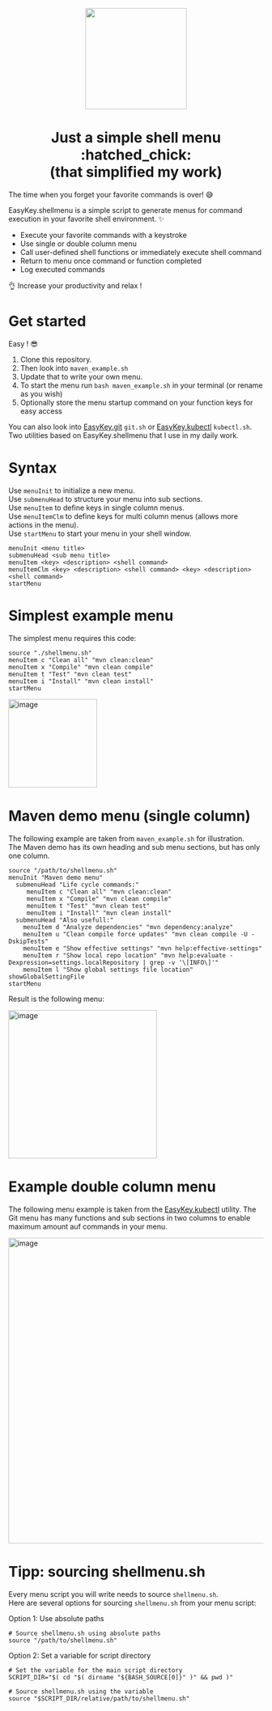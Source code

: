 <p align="center">
    <img src="https://github.com/nschlimm/EasyKey.shellmenu/assets/876604/2fb79ee4-60ad-4a9d-a224-d3e544662477" width="200px">
</p>

<h1 align="center">Just a simple shell menu :hatched_chick:
<br> (that simplified my work) </h1>

The time when you forget your favorite commands is over! :sweat_smile:

EasyKey.shellmenu is a simple script to generate menus for command execution in your favorite shell environment. ✨  

- Execute your favorite commands with a keystroke
- Use single or double column menu
- Call user-defined shell functions or immediately execute shell command
- Return to menu once command or function completed
- Log executed commands

👌 Increase your productivity and relax !

# Get started

Easy ! 😎 
1. Clone this repository. 
2. Then look into `maven_example.sh`
3. Update that to write your own menu.
4. To start the menu run `bash maven_example.sh` in your terminal (or rename as you wish)
5. Optionally store the menu startup command on your function keys for easy access  

You can also look into [EasyKey.git](https://github.com/nschlimm/EasyKey.shellmenu/tree/main/EasyKey.git) `git.sh` or [EasyKey.kubectl](https://github.com/nschlimm/EasyKey.shellmenu/tree/main/EasyKey.kubectl) `kubectl.sh`. Two utilities based on EasyKey.shellmenu that I use in my daily work.  

# Syntax

Use `menuInit` to initialize a new menu.  
Use `submenuHead` to structure your menu into sub sections.  
Use `menuItem` to define keys in single column menus.  
Use `menuItemClm` to define keys for multi column menus (allows more actions in the menu).  
Use `startMenu` to start your menu in your shell window.  

```
menuInit <menu title>
submenuHead <sub menu title>
menuItem <key> <description> <shell command>
menuItemClm <key> <description> <shell command> <key> <description> <shell command>
startMenu
```

# Simplest example menu

The simplest menu requires this code:

```
source "./shellmenu.sh"
menuItem c "Clean all" "mvn clean:clean"
menuItem x "Compile" "mvn clean compile" 
menuItem t "Test" "mvn clean test" 
menuItem i "Install" "mvn clean install"  
startMenu
```

<img width="175" alt="image" src="https://github.com/nschlimm/EasyKey.shellmenu/assets/876604/5b273c27-59f4-4bff-aaa6-b8fbf174bbf9">

# Maven demo menu (single column)

The following example are taken from `maven_example.sh` for illustration.  
The Maven demo has its own heading and sub menu sections, but has only one column.

```
source "/path/to/shellmenu.sh"
menuInit "Maven demo menu"
  submenuHead "Life cycle commands:"
     menuItem c "Clean all" "mvn clean:clean"
     menuItem x "Compile" "mvn clean compile" 
     menuItem t "Test" "mvn clean test" 
     menuItem i "Install" "mvn clean install"  
  submenuHead "Also usefull:"
    menuItem d "Analyze dependencies" "mvn dependency:analyze"
    menuItem u "Clean compile force updates" "mvn clean compile -U -DskipTests" 
    menuItem e "Show effective settings" "mvn help:effective-settings"
    menuItem r "Show local repo location" "mvn help:evaluate -Dexpression=settings.localRepository | grep -v '\[INFO\]'" 
    menuItem l "Show global settings file location" showGlobalSettingFile
startMenu
```
Result is the following menu:

<img width="293" alt="image" src="https://github.com/nschlimm/EasyKey.shellmenu/assets/876604/8f5ea85c-7ff1-4b87-a99e-eacf77f825fb">

# Example double column menu

The following menu example is taken from the [EasyKey.kubectl](https://github.com/nschlimm/EasyKey.shellmenu/tree/main/EasyKey.git) utility.
The Git menu has many functions and sub sections in two columns to enable maximum amount auf commands in your menu.

<img width="604" alt="image" src="https://github.com/nschlimm/EasyKey.shellmenu/assets/876604/cf923abb-e589-4f1d-a7a9-45d0b1f18404">

# Tipp: sourcing shellmenu.sh 

Every menu script you will write needs to source `shellmenu.sh`.   
Here are several options for sourcing `shellmenu.sh` from your menu script:

Option 1: Use absolute paths

```
# Source shellmenu.sh using absolute paths
source "/path/to/shellmenu.sh"
```

Option 2: Set a variable for script directory

```
# Set the variable for the main script directory
SCRIPT_DIR="$( cd "$( dirname "${BASH_SOURCE[0]}" )" && pwd )"

# Source shellmenu.sh using the variable
source "$SCRIPT_DIR/relative/path/to/shellmenu.sh"
```
